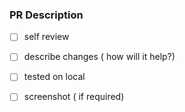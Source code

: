 ### PR Description

- [ ] self review

- [ ] describe changes ( how will it help?)

- [ ] tested on local

- [ ] screenshot ( if required)
